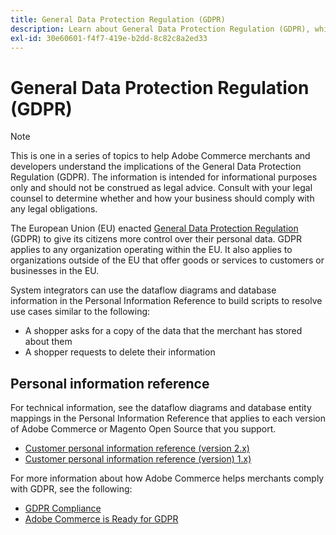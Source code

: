 ```yaml
---
title: General Data Protection Regulation (GDPR)
description: Learn about General Data Protection Regulation (GDPR), which is legislation that regulates data protection and privacy for all individuals in the European Union and the European Economic Area.
exl-id: 30e60601-f4f7-419e-b2dd-8c82c8a2ed33
---
```

# General Data Protection Regulation (GDPR)

>[!NOTE]
>
>This is one in a series of topics to help Adobe Commerce merchants and developers understand the implications of the General Data Protection Regulation (GDPR). The information is intended for informational purposes only and should not be construed as legal advice. Consult with your legal counsel to determine whether and how your business should comply with any legal obligations.

The European Union (EU) enacted [General Data Protection Regulation](https://ec.europa.eu/info/law/law-topic/data-protection_en) (GDPR) to give its citizens more control over their personal data. GDPR applies to any organization operating within the EU. It also applies to organizations outside of the EU that offer goods or services to customers or businesses in the EU.

System integrators can use the dataflow diagrams and database information in the Personal Information Reference to build scripts to resolve use cases similar to the following:

-  A shopper asks for a copy of the data that the merchant has stored about them
-  A shopper requests to delete their information

## Personal information reference

For technical information, see the dataflow diagrams and database entity mappings in the Personal Information Reference that applies to each version of Adobe Commerce or Magento Open Source that you support.

-  [Customer personal information reference (version 2.x)](data-m2.md)
-  [Customer personal information reference (version) 1.x)](data-m1.md)

For more information about how Adobe Commerce helps merchants comply with GDPR, see the following:

-  [GDPR Compliance](https://experienceleague.adobe.com/docs/commerce-admin/start/compliance/privacy/compliance-gdpr.html)
-  [Adobe Commerce is Ready for GDPR](https://business.adobe.com/privacy/general-data-protection-regulation.html)
